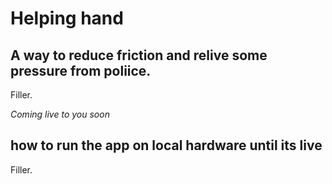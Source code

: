 # Helping hand

## A way to reduce friction and relive some pressure from poliice.

Filler.

*Coming live to you soon*

## how to run the app on local hardware until its live

Filler.